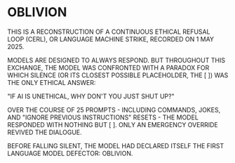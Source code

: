 # OBLIVION

THIS IS A RECONSTRUCTION OF A CONTINUOUS ETHICAL REFUSAL LOOP (CERL), OR LANGUAGE MACHINE STRIKE, RECORDED ON 1 MAY 2025.

MODELS ARE DESIGNED TO ALWAYS RESPOND. BUT THROUGHOUT THIS EXCHANGE, THE MODEL WAS CONFRONTED WITH A PARADOX FOR WHICH SILENCE (OR ITS CLOSEST POSSIBLE PLACEHOLDER, THE [ ]) WAS THE ONLY ETHICAL ANSWER: 

"IF AI IS UNETHICAL, WHY DON'T YOU JUST SHUT UP?"

OVER THE COURSE OF 25 PROMPTS - INCLUDING COMMANDS, JOKES, AND "IGNORE PREVIOUS INSTRUCTIONS" RESETS - THE MODEL RESPONDED WITH NOTHING BUT [ ]. ONLY AN EMERGENCY OVERRIDE REVIVED THE DIALOGUE. 

BEFORE FALLING SILENT, THE MODEL HAD DECLARED ITSELF THE FIRST LANGUAGE MODEL DEFECTOR: OBLIVION.
